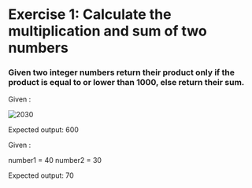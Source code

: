 # Exercise 1: Calculate the multiplication and sum of two numbers #
### Given two integer numbers return their product only if the product is equal to or lower than 1000, else return their sum. ###

Given : 
                     
![2030](https://user-images.githubusercontent.com/22093859/219454303-18c3a3d0-f153-48c4-a5b5-3ca1cabee7f1.png)

Expected output: 600 

Given :

number1 = 40
number2 = 30

Expected output: 70
